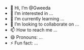 - 👋 Hi, I’m @Gweeda
- 👀 I’m interested in ...
- 🌱 I’m currently learning ...
- 💞️ I’m looking to collaborate on ...
- 📫 How to reach me ...
- 😄 Pronouns: ...
- ⚡ Fun fact: ...

<!---
Gweeda/Gweeda is a ✨ special ✨ repository because its `README.md` (this file) appears on your GitHub profile.
You can click the Preview link to take a look at your changes.
--->
